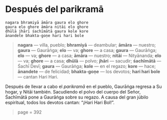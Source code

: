 # Después del parikramā

    nagara bhramiyā āmāra gaura elo ghore
    gaura elo ghore āmāra nitāi elo ghore
    dhūlā jhāri śachīmātā gaura kole kore
    ānandete bhakta-goṇe hari hari bole

> **nagara** — villa, pueblo; **bhramiyā** — deambular; **āmāra** — nuestro; **gaura** — Gaurāṅga; **elo** — va; **ghore** — a casa; **gaura** — Gaurāṅga; **elo** — va; **ghore** — a casa; **āmāra** — nuestro; **nitāi** — Nityānanda; **elo** — va; **ghore** — a casa; **dhūlā** — polvo; **jhāri** — sacudir; **śachīmātā** — Śachī Devī; **gaura** — Gaurāṅga; **kole** — en el regazo; **kore** — hace; **ānandete** — de felicidad; **bhakta-goṇe** — los devotos; **hari hari bole** — cantan Hari Hari.

Después de llevar a cabo el *parikramā* en el pueblo, Gaurāṅga regresa a Su hogar, y Nitāi también. Sacudiendo el polvo del cuerpo del Señor, Śachīmātā pone a Gaurāṅga sobre su regazo. A causa del gran júbilo espiritual, todos los devotos cantan: “¡Hari Hari Bol!”.


> page = 392
